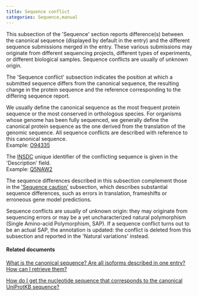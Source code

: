```yaml
---
title: Sequence conflict
categories: Sequence,manual
---
```


This subsection of the 'Sequence' section reports difference(s) between the canonical sequence (displayed by default in the entry) and the different sequence submissions merged in the entry. These various submissions may originate from different sequencing projects, different types of experiments, or different biological samples. Sequence conflicts are usually of unknown origin.

The 'Sequence conflict' subsection indicates the position at which a submitted sequence differs from the canonical sequence, the resulting change in the protein sequence and the reference corresponding to the differing sequence report.

We usually define the canonical sequence as the most frequent protein sequence or the most conserved in orthologous species. For organisms whose genome has been fully sequenced, we generally define the canonical protein sequence as the one derived from the translation of the genomic sequence. All sequence conflicts are described with reference to this canonical sequence.  
Example: [O94335](https://www.uniprot.org/uniprotkb/O94335#sequences)

The [INSDC](http://www.insdc.org/) unique identifier of the conflicting sequence is given in the 'Description' field.  
Example: [Q5NAW2](https://www.uniprot.org/uniprotkb/Q5NAW2#sequences)

The sequence differences described in this subsection complement those in the ['Sequence caution'](https://www.uniprot.org/help/sequence_caution) subsection, which describes substantial sequence differences, such as errors in translation, frameshifts or erroneous gene model predictions.

Sequence conflicts are usually of unknown origin: they may originate from sequencing errors or may be a yet uncharacterized natural polymorphism (Single Amino-acid Polymorphism, SAP). If a sequence conflict turns out to be an actual SAP, the annotation is updated: the conflict is deleted from this subsection and reported in the 'Natural variations' instead.

#### Related documents

[What is the canonical sequence? Are all isoforms described in one entry? How can I retrieve them?](http://www.uniprot.org/help/canonical%5Fand%5Fisoforms)

[How do I get the nucleotide sequence that corresponds to the canonical UniProtKB sequence?](http://www.uniprot.org/help/canonical%5Fnucleotide)
